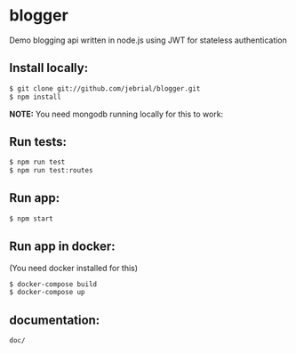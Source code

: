 # blogger

Demo blogging api written in node.js using JWT for stateless authentication

## Install locally:

```sh
$ git clone git://github.com/jebrial/blogger.git
$ npm install
```

**NOTE:** You need mongodb running locally for this to work:

## Run tests:

```sh
$ npm run test
$ npm run test:routes
```

## Run app:

```sh
$ npm start
```

## Run app in docker:
(You need docker installed for this)

```sh
$ docker-compose build
$ docker-compose up
```
## documentation:
```sh
doc/
```
